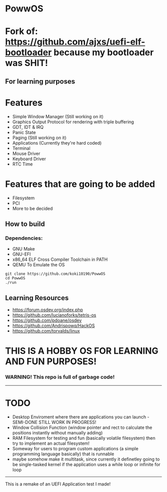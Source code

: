 # PowwOS

# Fork of: https://github.com/ajxs/uefi-elf-bootloader because my bootloader was SHIT!

## For learning purposes

# Features

- Simple Window Manager (Still working on it)
- Graphics Output Protocol for rendering with triple buffering
- GDT, IDT & IRQ
- Panic State
- Paging (Still working on it)
- Applications (Currently they're hard coded)
- Terminal
- Mouse Driver
- Keyboard Driver
- RTC Time

# Features that are going to be added

- Filesystem
- PCI
- More to be decided

## How to build

### Dependencies:

- GNU Make
- GNU-EFI
- x86_64 ELF Cross Compiler Toolchain in PATH
- QEMU To Emulate the OS

```
git clone https://github.com/koki10190/PowwOS
cd PowwOS
./run
```

## Learning Resources

- https://forum.osdev.org/index.php
- https://github.com/lucianoforks/tetris-os
- https://github.com/pdoane/osdev
- https://github.com/Andrispowq/HackOS
- https://github.com/torvalds/linux

# THIS IS A HOBBY OS FOR LEARNING AND FUN PURPOSES!

### WARNING! This repo is full of garbage code!

---

# TODO

- Desktop Enviroment where there are applications you can launch - SEMI-DONE STILL WORK IN PROGRESS!
- Window Collision Function (window pointer and rect to calculate the positions instantly without manually adding)
- RAM Filesystem for testing and fun (basically volatile filesystem) then try to implement an actual filesystem!
- Someway for users to program custom applications (a simple programming language basically) that is runnable
- maybe somehow make it multitask, since currently it definetley going to be single-tasked kernel if the application uses a while loop or infinite for loop

---

This is a remake of an UEFI Application test I made!
